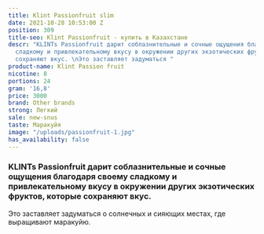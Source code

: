 ```yaml
---
title: Klint Passionfruit slim
date: 2021-10-28 10:53:00 Z
position: 309
title-seo: Klint Passionfruit - купить в Казахстане
descr: "KLINTs Passionfruit дарит соблазнительные и сочные ощущения благодаря своему
  сладкому и привлекательному вкусу в окружении других экзотических фруктов, которые
  сохраняют вкус. \nЭто заставляет задуматься "
product-name: Klint Passion fruit
nicotine: 8
portions: 24
gram: '16,8'
price: 3000
brand: Other brands
strong: Легкий
sale: new-snus
taste: Маракуйя
image: "/uploads/passionfruit-1.jpg"
has_availability: false
---
```


### KLINTs Passionfruit дарит соблазнительные и сочные ощущения благодаря своему сладкому и привлекательному вкусу в окружении других экзотических фруктов, которые сохраняют вкус. 
Это заставляет задуматься о солнечных и сияющих местах, где выращивают маракуйю.